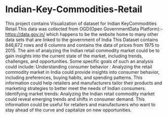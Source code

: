 # Indian-Key-Commodities-Retail
This project contains Visualization of dataset for Indian KeyCommodities Retail.This data was collected from OGD(Open GovernmentData Platform):-https://data.gov.in/ which happens to be the website home to many other data sets that are linked to the government of
India This Dataset contains 846,672 rows and 6 columns and contains
the data of prices from 1975 to 2015.
The aim of analyzing the Indian retail commodity market could be to
gain insights into the current state of the market, including trends,
          challenges, and opportunities. Some specific goals of such an analysis
          could include: Understanding consumer behavior : Analyzing the retail
          commodity market in India could provide insights into consumer
          behavior, including preferences, buying habits, and spending patterns.
          This information could help retailers and manufacturers tailor their
          products and marketing strategies to better meet the needs of Indian
          consumers. Identifying market trends: Analyzing the Indian retail
          commodity market could reveal emerging trends and shifts in consumer
          demand. This information could be useful for retailers and
          manufacturers who want to stay ahead of the curve and capitalize on
          new opportunities.
